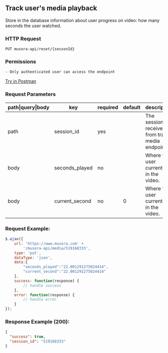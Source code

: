 ## Track user's media playback

Store in the database information about user progress on video: how many seconds the user watched.

### HTTP Request
`PUT musora-api/reset/{sessonId}`


### Permissions
    - Only authenticated user can access the endpoint

[Try in Postman](https://www.postman.com/red-shadow-611407/workspace/staging-drumeo-with-musora-api/request/9725390-35138923-5c9d-4c79-9869-2bcb85625824)

### Request Parameters

| path\|query\|body|  key                |  required | default | description           |
|------------------|---------------------|-----------|--------------|--------------------|
| path            |  session_id  |  yes      |  | The session id received from track media endpoint.
| body            |  seconds_played  |  no  |     |  Where the user currently is in the video.
| body            |  current_second  |  no      |  0  |Where the user currently is in the video.


### Request Example:

```js
$.ajax({
    url: 'https://www.musora.com' +
        '/musora-api/media/519168333',
    type: 'put',
    dataType: 'json',
    data:{
        "seconds_played":"22.001291275024414",
        "current_second":"22.001291275024414"
    },
    success: function(response) {
        // handle success
    },
    error: function(response) {
        // handle error
    }
});
```

### Response Example (200):
```json
{
  "success": true,
  "session_id": "519168333"
}
```